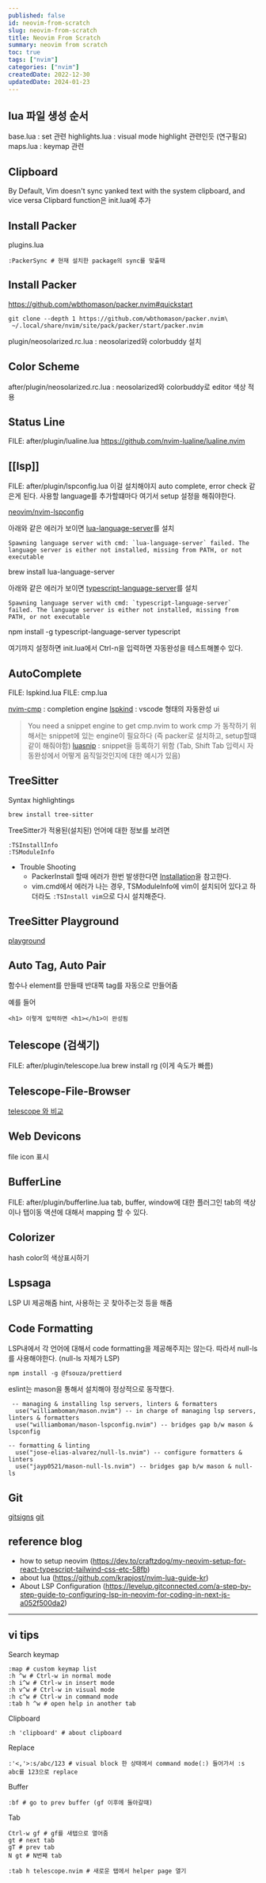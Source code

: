 ```yaml
---
published: false
id: neovim-from-scratch
slug: neovim-from-scratch
title: Neovim From Scratch
summary: neovim from scratch
toc: true
tags: ["nvim"]
categories: ["nvim"]
createdDate: 2022-12-30
updatedDate: 2024-01-23
---
```


## lua 파일 생성 순서
base.lua : set 관련
highlights.lua : visual mode highlight 관련인듯 (연구필요)
maps.lua : keymap 관련

## Clipboard
By Default, Vim doesn't sync yanked text with the system clipboard, and vice versa
Clipbard function은 init.lua에 추가

## Install Packer
plugins.lua
```
:PackerSync # 현재 설치한 package의 sync를 맞출때
```

## Install Packer
https://github.com/wbthomason/packer.nvim#quickstart
```
git clone --depth 1 https://github.com/wbthomason/packer.nvim\
 ~/.local/share/nvim/site/pack/packer/start/packer.nvim
```
plugin/neosolarized.rc.lua : neosolarized와 colorbuddy 설치


## Color Scheme
after/plugin/neosolarized.rc.lua : neosolarized와 colorbuddy로 editor 색상 적용

## Status Line
FILE: after/plugin/lualine.lua
https://github.com/nvim-lualine/lualine.nvim


## [[lsp]]
FILE: after/plugin/lspconfig.lua
이걸 설치해야지 auto complete, error check 같은게 된다.
사용할 language를 추가할떄마다 여기서 setup 설정을 해줘야한다.

[neovim/nvim-lspconfig](https://github.com/neovim/nvim-lspconfig)

아래와 같은 에러가 보이면 [lua-language-server](https://github.com/sumneko/lua-language-server)를 설치
```
Spawning language server with cmd: `lua-language-server` failed. The language server is either not installed, missing from PATH, or not executable
```
brew install lua-language-server

아래와 같은 에러가 보이면 [typescript-language-server]()를 설치
```
Spawning language server with cmd: `typescript-language-server` failed. The language server is either not installed, missing from PATH, or not executable
```
npm install -g typescript-language-server typescript

여기까지 설정하면 init.lua에서 Ctrl-n을 입력하면 자동완성을 테스트해볼수 있다.

## AutoComplete
FILE: lspkind.lua
FILE: cmp.lua

[nvim-cmp](https://github.com/hrsh7th/nvim-cmp) : completion engine
[lspkind](https://github.com/onsails/lspkind.nvim) : vscode 형태의 자동완성 ui

> You need a snippet engine to get cmp.nvim to work
cmp 가 동작하기 위해서는 snippet에 있는 engine이 필요하다 (즉 packer로 설치하고, setup할떄 같이 해줘야함)
[luasnip](https://github.com/L3MON4D3/LuaSnip#keymaps) : snippet을 등록하기 위함 (Tab, Shift Tab 입력시 자동완성에서 어떻게 움직일것인지에 대한 예시가 있음)

## TreeSitter
Syntax highlightings
```
brew install tree-sitter
```

TreeSitter가 적용된(설치된) 언어에 대한 정보를 보려면
```
:TSInstallInfo
:TSModuleInfo
```

- Trouble Shooting
  - PackerInstall 할때 에러가 한번 발생한다면 [Installation](https://github.com/nvim-treesitter/nvim-treesitter/wiki/Installation)을 참고한다.
  - vim.cmd에서 에러가 나는 경우, TSModuleInfo에 vim이 설치되어 있다고 하더라도 `:TSInstall vim`으로 다시 설치해준다.

## TreeSitter Playground
[playground](https://github.com/nvim-treesitter/playground)

## Auto Tag, Auto Pair
함수나 element를 만들때 반대쪽 tag를 자동으로 만들어줌

예를 들어
```
<h1> 이렇게 입력하면 <h1></h1>이 완성됨
```

## Telescope (검색기)
FILE: after/plugin/telescope.lua
brew install rg (이게 속도가 빠름)

## Telescope-File-Browser
[telescope 와 비교](https://www.libhunt.com/compare-telescope-file-browser.nvim-vs-telescope.nvim)

## Web Devicons
file icon 표시

## BufferLine
FILE: after/plugin/bufferline.lua
tab, buffer, window에 대한 플러그인
tab의 색상이나 탭이동 액션에 대해서 mapping 할 수 있다.

## Colorizer
hash color의 색상표시하기

## Lspsaga
LSP UI 제공해줌
hint, 사용하는 곳 찾아주는것 등을 해줌

## Code Formatting
LSP내에서 각 언어에 대해서 code formatting을 제공해주지는 않는다.
따라서 null-ls를 사용해야한다. (null-ls 자체가 LSP)

```
npm install -g @fsouza/prettierd
```

eslint는 mason을 통해서 설치해야 정상적으로 동작했다.
```
 -- managing & installing lsp servers, linters & formatters
  use("williamboman/mason.nvim") -- in charge of managing lsp servers, linters & formatters
  use("williamboman/mason-lspconfig.nvim") -- bridges gap b/w mason & lspconfig

-- formatting & linting
  use("jose-elias-alvarez/null-ls.nvim") -- configure formatters & linters
  use("jayp0521/mason-null-ls.nvim") -- bridges gap b/w mason & null-ls
```

## Git
[gitsigns](https://github.com/lewis6991/gitsigns.nvim)
[git]()


## reference blog
- how to setup neovim (https://dev.to/craftzdog/my-neovim-setup-for-react-typescript-tailwind-css-etc-58fb)
- about lua (https://github.com/krapjost/nvim-lua-guide-kr)
- About LSP Configuration (https://levelup.gitconnected.com/a-step-by-step-guide-to-configuring-lsp-in-neovim-for-coding-in-next-js-a052f500da2)

----------------
## vi tips

Search keymap
```
:map # custom keymap list
:h ^w # Ctrl-w in normal mode
:h i^w # Ctrl-w in insert mode
:h v^w # Ctrl-w in visual mode
:h c^w # Ctrl-w in command mode
:tab h ^w # open help in another tab
```

Clipboard
```
:h 'clipboard' # about clipboard
```

Replace
```
:'<,'>:s/abc/123 # visual block 한 상태에서 command mode(:) 들어가서 :s abc를 123으로 replace
```

Buffer
```
:bf # go to prev buffer (gf 이후에 돌아갈때)
```

Tab
```
Ctrl-w gf # gf를 새탭으로 열어줌
gt # next tab
gT # prev tab
N gt # N번째 tab

:tab h telescope.nvim # 새로운 탭에서 helper page 열기
```
